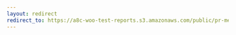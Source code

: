```yaml
---
layout: redirect
redirect_to: https://a8c-woo-test-reports.s3.amazonaws.com/public/pr-merge/44280/e2e/index.html
---
```

